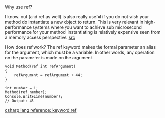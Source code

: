 Why use ref?

I know. out (and ref as well) is also really useful if you do not wish your method do instantiate a new object to return. This is very relevant in high-performance systems where you want to achieve sub microsecond performance for your method. instantiating is relatively expensive seen from a memory access perspective. [src](https://stackoverflow.com/a/33026024)

How does ref work?
The ref keyword makes the formal parameter an alias for the argument, which must be a variable. In other words, any operation on the parameter is made on the argument.

```
void Method(ref int refArgument)
{
    refArgument = refArgument + 44;
}

int number = 1;
Method(ref number);
Console.WriteLine(number);
// Output: 45

```

[csharp lang reference: keyword ref](https://docs.microsoft.com/en-us/dotnet/csharp/language-reference/keywords/ref)